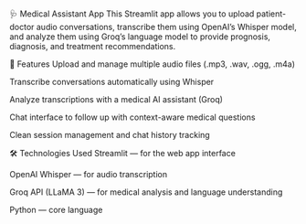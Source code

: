 🩺 Medical Assistant App
This Streamlit app allows you to upload patient-doctor audio conversations, transcribe them using OpenAI’s Whisper model, and analyze them using Groq’s language model to provide prognosis, diagnosis, and treatment recommendations.

🚀 Features
Upload and manage multiple audio files (.mp3, .wav, .ogg, .m4a)

Transcribe conversations automatically using Whisper

Analyze transcriptions with a medical AI assistant (Groq)

Chat interface to follow up with context-aware medical questions

Clean session management and chat history tracking

🛠️ Technologies Used
Streamlit — for the web app interface

OpenAI Whisper — for audio transcription

Groq API (LLaMA 3) — for medical analysis and language understanding

Python — core language

